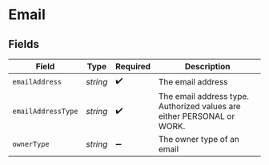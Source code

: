# Email


## Fields

| Field                                                                  | Type                                                                   | Required                                                               | Description                                                            |
| ---------------------------------------------------------------------- | ---------------------------------------------------------------------- | ---------------------------------------------------------------------- | ---------------------------------------------------------------------- |
| `emailAddress`                                                         | *string*                                                               | :heavy_check_mark:                                                     | The email address                                                      |
| `emailAddressType`                                                     | *string*                                                               | :heavy_check_mark:                                                     | The email address type. Authorized values are either PERSONAL or WORK. |
| `ownerType`                                                            | *string*                                                               | :heavy_minus_sign:                                                     | The owner type of an email                                             |